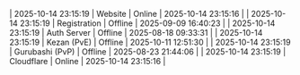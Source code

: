 | 2025-10-14 23:15:19 | Website | Online | 2025-10-14 23:15:16 |
| 2025-10-14 23:15:19 | Registration | Offline | 2025-09-09 16:40:23 |
| 2025-10-14 23:15:19 | Auth Server | Offline | 2025-08-18 09:33:31 |
| 2025-10-14 23:15:19 | Kezan (PvE) | Offline | 2025-10-11 12:51:30 |
| 2025-10-14 23:15:19 | Gurubashi (PvP) | Offline | 2025-08-23 21:44:06 |
| 2025-10-14 23:15:19 | Cloudflare | Online | 2025-10-14 23:15:16 |
